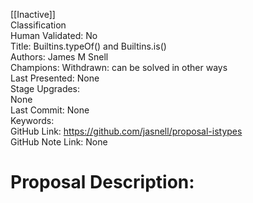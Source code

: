 [[Inactive]]<br>Classification<br>Human Validated: No<br>Title: Builtins.typeOf() and Builtins.is()<br>Authors: James M Snell<br>Champions: Withdrawn: can be solved in other ways<br>Last Presented: None<br>Stage Upgrades:<br>None<br>Last Commit: None<br>Keywords:<br>GitHub Link: https://github.com/jasnell/proposal-istypes <br>GitHub Note Link: None
# Proposal Description:<br>